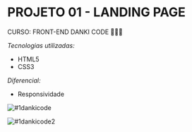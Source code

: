 # PROJETO 01 - LANDING PAGE 
CURSO: FRONT-END DANKI CODE 👩🏻‍💻

*Tecnologias utilizadas:*
- HTML5
- CSS3

*Diferencial:*
- Responsividade

![#1dankicode](https://user-images.githubusercontent.com/45838303/115115429-d55e2a00-9f6a-11eb-9b8a-692f1de98645.png)

![#1dankicode2](https://user-images.githubusercontent.com/45838303/115115473-08082280-9f6b-11eb-9bb3-36ce265350e9.png)
